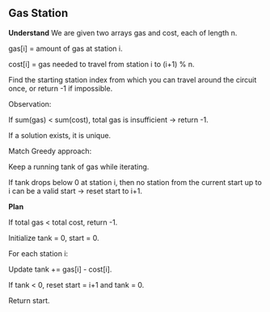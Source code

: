 ## Gas Station
**Understand**
We are given two arrays gas and cost, each of length n.

gas[i] = amount of gas at station i.

cost[i] = gas needed to travel from station i to (i+1) % n.

Find the starting station index from which you can travel around the circuit once, or return -1 if impossible.

Observation:

If sum(gas) < sum(cost), total gas is insufficient → return -1.

If a solution exists, it is unique.

Match
Greedy approach:

Keep a running tank of gas while iterating.

If tank drops below 0 at station i, then no station from the current start up to i can be a valid start → reset start to i+1.

**Plan**

If total gas < total cost, return -1.

Initialize tank = 0, start = 0.

For each station i:

Update tank += gas[i] - cost[i].

If tank < 0, reset start = i+1 and tank = 0.

Return start.